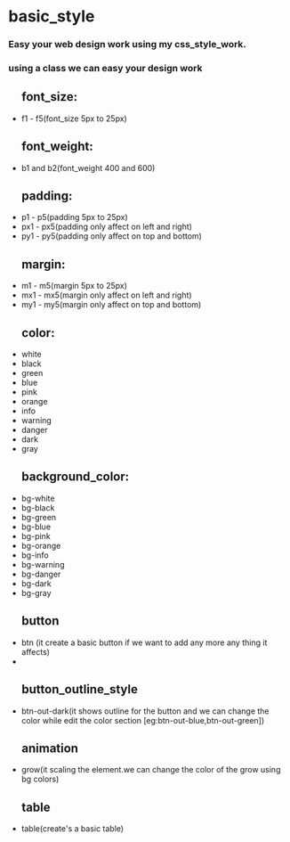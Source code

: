 # basic_style
<link rel="stylesheet" href="style.css">
<h3>Easy your web design work using my css_style_work.</h3>
<h3>using a class we can easy your design work</h3>
<ul><h2>font_size:</h2>
  <li>f1 - f5(font_size 5px to 25px)</li>
</ul>
<ul><h2>font_weight:</h2>
  <li>b1 and b2(font_weight 400 and 600)</li>
</ul>
<ul><h2>padding:</h2>
  <li>p1 - p5(padding 5px to 25px)</li>
  <li>px1 - px5(padding only affect on left and right)</li>
  <li>py1 - py5(padding only affect on top and bottom)</li>
</ul>
<ul><h2>margin:</h2>
  <li>m1 - m5(margin 5px to 25px)</li>
  <li>mx1 - mx5(margin only affect on left and right)</li>
  <li>my1 - my5(margin only affect on top and bottom)</li>
</ul>
<ul><h2 class="red">color:</h2>
  <li>white</li>
  <li>black</li>
  <li>green</li>
  <li>blue</li>
  <li>pink</li>
  <li>orange</li>
  <li>info</li>
  <li>warning</li>
  <li>danger</li>
  <li>dark</li>
  <li>gray</li>
</ul>
<ul><h2>background_color:</h2>
  <li>bg-white</li>
  <li>bg-black</li>
  <li>bg-green</li>
  <li>bg-blue</li>
  <li>bg-pink</li>
  <li>bg-orange</li>
  <li>bg-info</li>
  <li>bg-warning</li>
  <li>bg-danger</li>
  <li>bg-dark</li>
  <li>bg-gray</li>
</ul>
<ul>
  <h2>button</h2>
  <li>btn (it create a basic button if we want to add any more any thing it affects)<li>
</ul>
<ul>
  <h2>button_outline_style</h2>
  <li>btn-out-dark(it shows outline for the button and we can change the color while edit the color section [eg:btn-out-blue,btn-out-green])</li>
</ul>
<ul>
  <h2>animation</h2>
  <li>grow(it scaling the element.we can change the color of the grow using bg colors)</li>
</ul>
<ul>
  <h2>table</h2>
  <li>table(create's a basic table)</li>
</ul>
